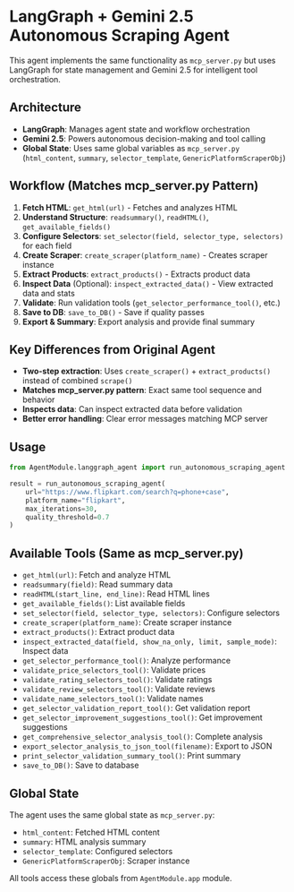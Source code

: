 # LangGraph + Gemini 2.5 Autonomous Scraping Agent

This agent implements the same functionality as `mcp_server.py` but uses LangGraph for state management and Gemini 2.5 for intelligent tool orchestration.

## Architecture

- **LangGraph**: Manages agent state and workflow orchestration
- **Gemini 2.5**: Powers autonomous decision-making and tool calling
- **Global State**: Uses same global variables as `mcp_server.py` (`html_content`, `summary`, `selector_template`, `GenericPlatformScraperObj`)

## Workflow (Matches mcp_server.py Pattern)

1. **Fetch HTML**: `get_html(url)` - Fetches and analyzes HTML
2. **Understand Structure**: `readsummary()`, `readHTML()`, `get_available_fields()`
3. **Configure Selectors**: `set_selector(field, selector_type, selectors)` for each field
4. **Create Scraper**: `create_scraper(platform_name)` - Creates scraper instance
5. **Extract Products**: `extract_products()` - Extracts product data
6. **Inspect Data** (Optional): `inspect_extracted_data()` - View extracted data and stats
7. **Validate**: Run validation tools (`get_selector_performance_tool()`, etc.)
8. **Save to DB**: `save_to_DB()` - Save if quality passes
9. **Export & Summary**: Export analysis and provide final summary

## Key Differences from Original Agent

- **Two-step extraction**: Uses `create_scraper()` + `extract_products()` instead of combined `scrape()`
- **Matches mcp_server.py pattern**: Exact same tool sequence and behavior
- **Inspects data**: Can inspect extracted data before validation
- **Better error handling**: Clear error messages matching MCP server

## Usage

```python
from AgentModule.langgraph_agent import run_autonomous_scraping_agent

result = run_autonomous_scraping_agent(
    url="https://www.flipkart.com/search?q=phone+case",
    platform_name="flipkart",
    max_iterations=30,
    quality_threshold=0.7
)
```

## Available Tools (Same as mcp_server.py)

- `get_html(url)`: Fetch and analyze HTML
- `readsummary(field)`: Read summary data
- `readHTML(start_line, end_line)`: Read HTML lines
- `get_available_fields()`: List available fields
- `set_selector(field, selector_type, selectors)`: Configure selectors
- `create_scraper(platform_name)`: Create scraper instance
- `extract_products()`: Extract product data
- `inspect_extracted_data(field, show_na_only, limit, sample_mode)`: Inspect data
- `get_selector_performance_tool()`: Analyze performance
- `validate_price_selectors_tool()`: Validate prices
- `validate_rating_selectors_tool()`: Validate ratings
- `validate_review_selectors_tool()`: Validate reviews
- `validate_name_selectors_tool()`: Validate names
- `get_selector_validation_report_tool()`: Get validation report
- `get_selector_improvement_suggestions_tool()`: Get improvement suggestions
- `get_comprehensive_selector_analysis_tool()`: Complete analysis
- `export_selector_analysis_to_json_tool(filename)`: Export to JSON
- `print_selector_validation_summary_tool()`: Print summary
- `save_to_DB()`: Save to database

## Global State

The agent uses the same global state as `mcp_server.py`:
- `html_content`: Fetched HTML content
- `summary`: HTML analysis summary
- `selector_template`: Configured selectors
- `GenericPlatformScraperObj`: Scraper instance

All tools access these globals from `AgentModule.app` module.


